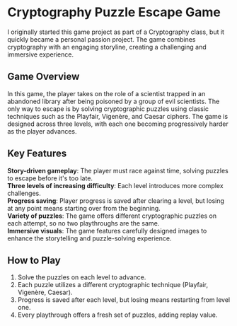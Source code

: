 # Cryptography Puzzle Escape Game
I originally started this game project as part of a Cryptography class, but it quickly became a personal passion project. The game combines cryptography with an engaging storyline, creating a challenging and immersive experience.

## Game Overview
In this game, the player takes on the role of a scientist trapped in an abandoned library after being poisoned by a group of evil scientists. The only way to escape is by solving cryptographic puzzles using classic techniques such as the Playfair, Vigenère, and Caesar ciphers. The game is designed across three levels, with each one becoming progressively harder as the player advances.

## Key Features
**Story-driven gameplay**: The player must race against time, solving puzzles to escape before it's too late.  
**Three levels of increasing difficulty**: Each level introduces more complex challenges.  
**Progress saving**: Player progress is saved after clearing a level, but losing at any point means starting over from the beginning.  
**Variety of puzzles**: The game offers different cryptographic puzzles on each attempt, so no two playthroughs are the same.  
**Immersive visuals**: The game features carefully designed images to enhance the storytelling and puzzle-solving experience.

## How to Play
1. Solve the puzzles on each level to advance.
2. Each puzzle utilizes a different cryptographic technique (Playfair, Vigenère, Caesar).
3. Progress is saved after each level, but losing means restarting from level one.
4. Every playthrough offers a fresh set of puzzles, adding replay value.
